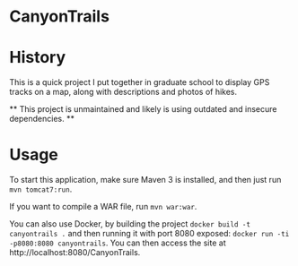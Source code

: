 <!-- @format -->

# CanyonTrails

# History

This is a quick project I put together in graduate school to display GPS tracks on a map, along with descriptions and photos of hikes.

** This project is unmaintained and likely is using outdated and insecure dependencies. **

# Usage

To start this application, make sure Maven 3 is installed, and then just run `mvn tomcat7:run`.

If you want to compile a WAR file, run `mvn war:war`.

You can also use Docker, by building the project `docker build -t canyontrails .` and then running it with port 8080 exposed: `docker run -ti -p8080:8080 canyontrails`. You can then access the site at http://localhost:8080/CanyonTrails.
